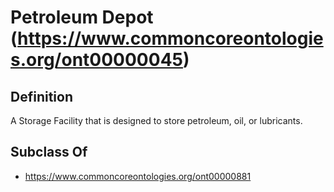 # Petroleum Depot (https://www.commoncoreontologies.org/ont00000045)

## Definition
A Storage Facility that is designed to store petroleum, oil, or lubricants.

## Subclass Of
- https://www.commoncoreontologies.org/ont00000881

